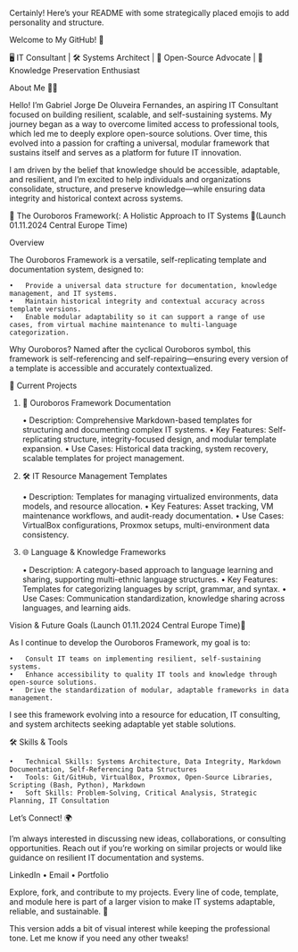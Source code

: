 Certainly! Here’s your README with some strategically placed emojis to add personality and structure.

Welcome to My GitHub! 👋

🖥️ IT Consultant | 🛠️ Systems Architect | 🌱 Open-Source Advocate | 📜 Knowledge Preservation Enthusiast

About Me 🧑‍💻

Hello! I’m Gabriel Jorge De Oluveira Fernandes, an aspiring IT Consultant focused on building resilient, scalable, and self-sustaining systems. My journey began as a way to overcome limited access to professional tools, which led me to deeply explore open-source solutions. Over time, this evolved into a passion for crafting a universal, modular framework that sustains itself and serves as a platform for future IT innovation.

I am driven by the belief that knowledge should be accessible, adaptable, and resilient, and I’m excited to help individuals and organizations consolidate, structure, and preserve knowledge—while ensuring data integrity and historical context across systems.

🌌 The Ouroboros Framework(: A Holistic Approach to IT Systems 🐍(Launch 01.11.2024 Central Europe Time)

Overview

The Ouroboros Framework is a versatile, self-replicating template and documentation system, designed to:

	•	Provide a universal data structure for documentation, knowledge management, and IT systems.
	•	Maintain historical integrity and contextual accuracy across template versions.
	•	Enable modular adaptability so it can support a range of use cases, from virtual machine maintenance to multi-language categorization.

Why Ouroboros?
Named after the cyclical Ouroboros symbol, this framework is self-referencing and self-repairing—ensuring every version of a template is accessible and accurately contextualized.

🚀 Current Projects

1. 📜 Ouroboros Framework Documentation

	•	Description: Comprehensive Markdown-based templates for structuring and documenting complex IT systems.
	•	Key Features: Self-replicating structure, integrity-focused design, and modular template expansion.
	•	Use Cases: Historical data tracking, system recovery, scalable templates for project management.

2. 🛠️ IT Resource Management Templates

	•	Description: Templates for managing virtualized environments, data models, and resource allocation.
	•	Key Features: Asset tracking, VM maintenance workflows, and audit-ready documentation.
	•	Use Cases: VirtualBox configurations, Proxmox setups, multi-environment data consistency.

3. 🌐 Language & Knowledge Frameworks

	•	Description: A category-based approach to language learning and sharing, supporting multi-ethnic language structures.
	•	Key Features: Templates for categorizing languages by script, grammar, and syntax.
	•	Use Cases: Communication standardization, knowledge sharing across languages, and learning aids.

Vision & Future Goals (Launch 01.11.2024 Central Europe Time)🔭

As I continue to develop the Ouroboros Framework, my goal is to:

	•	Consult IT teams on implementing resilient, self-sustaining systems.
	•	Enhance accessibility to quality IT tools and knowledge through open-source solutions.
	•	Drive the standardization of modular, adaptable frameworks in data management.

I see this framework evolving into a resource for education, IT consulting, and system architects seeking adaptable yet stable solutions.

🛠️ Skills & Tools

	•	Technical Skills: Systems Architecture, Data Integrity, Markdown Documentation, Self-Referencing Data Structures
	•	Tools: Git/GitHub, VirtualBox, Proxmox, Open-Source Libraries, Scripting (Bash, Python), Markdown
	•	Soft Skills: Problem-Solving, Critical Analysis, Strategic Planning, IT Consultation

Let’s Connect! 🌍

I’m always interested in discussing new ideas, collaborations, or consulting opportunities. Reach out if you’re working on similar projects or would like guidance on resilient IT documentation and systems.

LinkedIn • Email • Portfolio

Explore, fork, and contribute to my projects. Every line of code, template, and module here is part of a larger vision to make IT systems adaptable, reliable, and sustainable. 🌱

This version adds a bit of visual interest while keeping the professional tone. Let me know if you need any other tweaks!
<!---
Gabriel-De-Oliveira900/Gabriel-De-Oliveira900 is a ✨ special ✨ repository because its `README.md` (this file) appears on your GitHub profile.
You can click the Preview link to take a look at your changes.
--->
